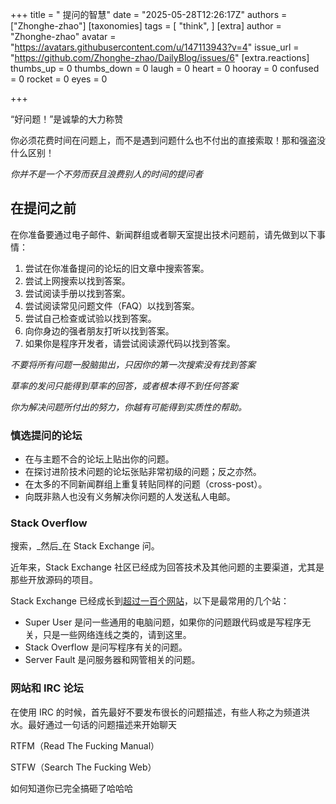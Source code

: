 
+++
title = " 提问的智慧"
date = "2025-05-28T12:26:17Z"
authors = ["Zhonghe-zhao"]
[taxonomies]
tags = [ "think", ]
[extra]
author = "Zhonghe-zhao"
avatar = "https://avatars.githubusercontent.com/u/147113943?v=4"
issue_url = "https://github.com/Zhonghe-zhao/DailyBlog/issues/6"
[extra.reactions]
thumbs_up = 0
thumbs_down = 0
laugh = 0
heart = 0
hooray = 0
confused = 0
rocket = 0
eyes = 0

+++


“好问题！”是诚挚的大力称赞

你必须花费时间在问题上，而不是遇到问题什么也不付出的直接索取！那和强盗没什么区别！

*你并不是一个不劳而获且浪费别人的时间的提问者*


## 在提问之前


在你准备要通过电子邮件、新闻群组或者聊天室提出技术问题前，请先做到以下事情：

1. 尝试在你准备提问的论坛的旧文章中搜索答案。
2. 尝试上网搜索以找到答案。
3. 尝试阅读手册以找到答案。
4. 尝试阅读常见问题文件（FAQ）以找到答案。
5. 尝试自己检查或试验以找到答案。
6. 向你身边的强者朋友打听以找到答案。
7. 如果你是程序开发者，请尝试阅读源代码以找到答案。

*不要将所有问题一股脑拋出，只因你的第一次搜索没有找到答案*

*草率的发问只能得到草率的回答，或者根本得不到任何答案* 

*你为解决问题所付出的努力，你越有可能得到实质性的帮助。*

### 慎选提问的论坛

- 在与主题不合的论坛上贴出你的问题。
- 在探讨进阶技术问题的论坛张贴非常初级的问题；反之亦然。
- 在太多的不同新闻群组上重复转贴同样的问题（cross-post）。
- 向既非熟人也没有义务解决你问题的人发送私人电邮。

### Stack Overflow

搜索，_然后_在 Stack Exchange 问。

近年来，Stack Exchange 社区已经成为回答技术及其他问题的主要渠道，尤其是那些开放源码的项目。


Stack Exchange 已经成长到[超过一百个网站](https://stackexchange.com/sites)，以下是最常用的几个站：

- Super User 是问一些通用的电脑问题，如果你的问题跟代码或是写程序无关，只是一些网络连线之类的，请到这里。
- Stack Overflow 是问写程序有关的问题。
- Server Fault 是问服务器和网管相关的问题。

### 网站和 IRC 论坛

在使用 IRC 的时候，首先最好不要发布很长的问题描述，有些人称之为频道洪水。最好通过一句话的问题描述来开始聊天


RTFM（Read The Fucking Manual）

STFW（Search The Fucking Web） 

如何知道你已完全搞砸了哈哈哈
